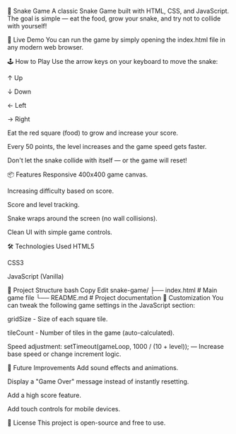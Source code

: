 🐍 Snake Game
A classic Snake Game built with HTML, CSS, and JavaScript. The goal is simple — eat the food, grow your snake, and try not to collide with yourself!

🚀 Live Demo
You can run the game by simply opening the index.html file in any modern web browser.

🕹️ How to Play
Use the arrow keys on your keyboard to move the snake:

↑ Up

↓ Down

← Left

→ Right

Eat the red square (food) to grow and increase your score.

Every 50 points, the level increases and the game speed gets faster.

Don't let the snake collide with itself — or the game will reset!

📦 Features
Responsive 400x400 game canvas.

Increasing difficulty based on score.

Score and level tracking.

Snake wraps around the screen (no wall collisions).

Clean UI with simple game controls.

🛠️ Technologies Used
HTML5

CSS3

JavaScript (Vanilla)

📁 Project Structure
bash
Copy
Edit
snake-game/
├── index.html       # Main game file
└── README.md        # Project documentation
🔧 Customization
You can tweak the following game settings in the JavaScript section:

gridSize - Size of each square tile.

tileCount - Number of tiles in the game (auto-calculated).

Speed adjustment: setTimeout(gameLoop, 1000 / (10 + level)); — Increase base speed or change increment logic.


🧠 Future Improvements
Add sound effects and animations.

Display a "Game Over" message instead of instantly resetting.

Add a high score feature.

Add touch controls for mobile devices.

📜 License
This project is open-source and free to use.
